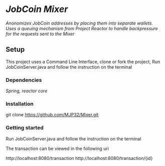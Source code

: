 # *JobCoin Mixer*

*Anonomizes JobCoin addresses by placing them into separate wallets.  Uses a queuing mechanism from Project Reactor to handle backpressure for the requests sent to the Mixer* 

## Setup 
This project uses a Command Line Interface, clone or fork the project,
Run JobCoinServer.java and follow the instruction on the terminal

### Dependencies

*Spring, reactor core*

### Installation

git clone https://github.com/MJP32/Mixer.git

### Getting started

Run JobCoinServer.java and follow the instruction on the terminal

The transaction can be viewed in the following uri

http://localhost:8080/transaction
http://localhost:8080/transaction/{id}



 

